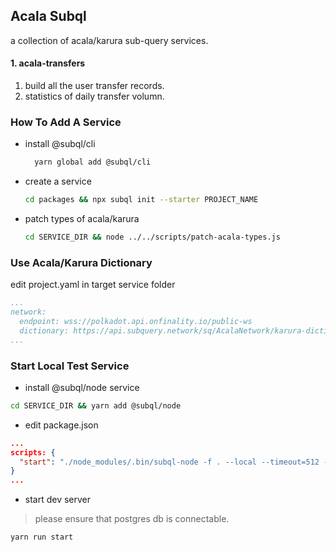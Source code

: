 ## Acala Subql

a collection of acala/karura sub-query services.

#### 1. acala-transfers
  1. build all the user transfer records.
  2. statistics of daily transfer volumn.

### How To Add A Service

+ install @subql/cli
  ```bash
    yarn global add @subql/cli
  ```

+ create a service
  ```bash
  cd packages && npx subql init --starter PROJECT_NAME
  ```

+ patch types of acala/karura
  ```bash
  cd SERVICE_DIR && node ../../scripts/patch-acala-types.js
  ```

### Use Acala/Karura Dictionary

edit project.yaml in target service folder

```yaml
...
network:
  endpoint: wss://polkadot.api.onfinality.io/public-ws
  dictionary: https://api.subquery.network/sq/AcalaNetwork/karura-dictionary
...
```

### Start Local Test Service

+ install @subql/node service
```bash
cd SERVICE_DIR && yarn add @subql/node
```
+ edit package.json
```json
...
scripts: {
  "start": "./node_modules/.bin/subql-node -f . --local --timeout=512 --batch-size=100 --port=3123"
}
...
```
+ start dev server
> please ensure that postgres db is connectable. 
```bash
yarn run start
```